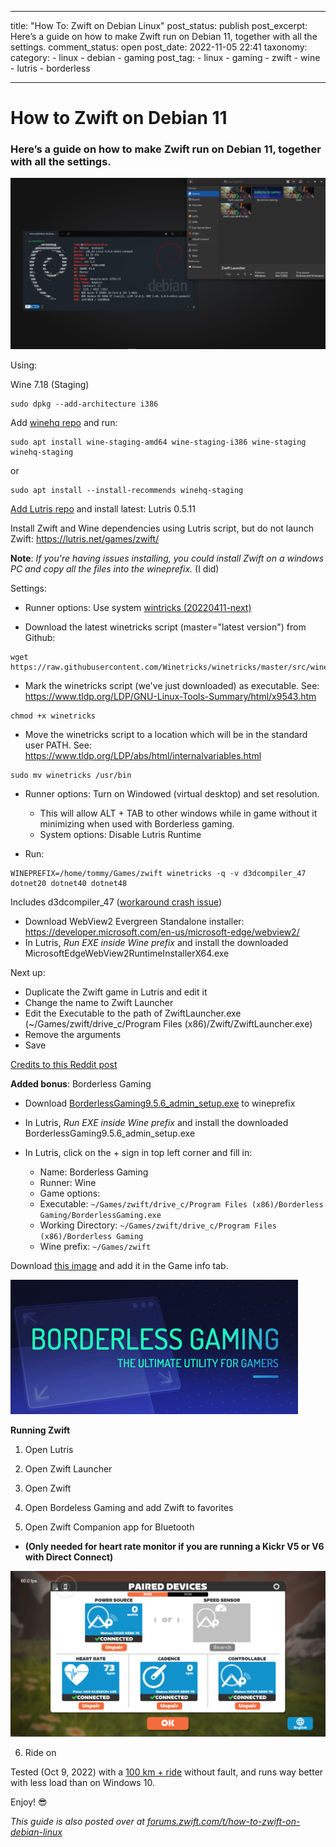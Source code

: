 
---

title: "How To: Zwift on Debian Linux"
post_status: publish
post_excerpt: Here’s a guide on how to make Zwift run on Debian 11, together with all the settings.
comment_status: open
post_date: 2022-11-05 22:41
taxonomy:
    category:
        - linux
        - debian
        - gaming
    post_tag:
        - linux
        - gaming
        - zwift
        - wine
        - lutris
        - borderless

---

# How to Zwift on Debian 11

###  Here’s a guide on how to make Zwift run on Debian 11, together with all the settings.

![Screenshot from 2022-10-09 14-11-55|690x373](/_images/Screenshot_from_2022-11-04-20-39-42.png)

Using:

Wine 7.18 (Staging) 
```
sudo dpkg --add-architecture i386 
```

Add [winehq repo](https://wiki.winehq.org/Debian) and run:
```
sudo apt install wine-staging-amd64 wine-staging-i386 wine-staging winehq-staging
```

or 

```
sudo apt install --install-recommends winehq-staging
```

[Add Lutris repo](https://github.com/lutris/docs/blob/master/InstallingDrivers.md) and install latest: Lutris 0.5.11

Install Zwift and Wine dependencies using Lutris script, but do not launch Zwift: https://lutris.net/games/zwift/

**Note**: *If you're having issues installing, you could install Zwift on a windows PC and copy all the files into the wineprefix.* (I did)

Settings:

 - Runner options: Use system [wintricks (20220411-next)](https://github.com/Winetricks/winetricks)


 - Download the latest winetricks script (master="latest version") from Github:
```
wget https://raw.githubusercontent.com/Winetricks/winetricks/master/src/winetricks
```
 - Mark the winetricks script (we've just downloaded) as executable. See:
https://www.tldp.org/LDP/GNU-Linux-Tools-Summary/html/x9543.htm
```
chmod +x winetricks
```
 - Move the winetricks script to a location which will be in the standard user PATH. See:
https://www.tldp.org/LDP/abs/html/internalvariables.html
```
sudo mv winetricks /usr/bin
```
 - Runner options: Turn on Windowed (virtual desktop) and set resolution.
   - This will allow ALT + TAB to other windows while in game without it minimizing when used with Borderless gaming.  
   - System options: Disable Lutris Runtime

 - Run: 
```
WINEPREFIX=/home/tommy/Games/zwift winetricks -q -v d3dcompiler_47 dotnet20 dotnet40 dotnet48
```
Includes d3dcompiler_47 ([workaround crash issue](https://github.com/netbrain/zwift/blob/af1f20c37557033f85c6e54d10918a3eb12df55d/entrypoint.sh#L50))
* Download WebView2 Evergreen Standalone installer: https://developer.microsoft.com/en-us/microsoft-edge/webview2/
* In Lutris, *Run EXE inside Wine prefix* and install the downloaded MicrosoftEdgeWebView2RuntimeInstallerX64.exe

Next up: 
- Duplicate the Zwift game in Lutris and edit it
- Change the name to Zwift Launcher
- Edit the Executable to the path of ZwiftLauncher.exe (~/Games/zwift/drive_c/Program Files (x86)/Zwift/ZwiftLauncher.exe)
- Remove the arguments
- Save

[Credits to this Reddit post](https://www.reddit.com/r/Lutris/comments/v8gdib/zwift_on_linux_using_lutris/)

**Added bonus**: Borderless Gaming

* Download [BorderlessGaming9.5.6_admin_setup.exe](https://github.com/Codeusa/Borderless-Gaming/releases/download/9.5.6/BorderlessGaming9.5.6_admin_setup.exe) to wineprefix

* In Lutris, *Run EXE inside Wine prefix* and install the downloaded BorderlessGaming9.5.6_admin_setup.exe

* In Lutris, click on the + sign in top left corner and fill in:
  * Name: Borderless Gaming
  * Runner: Wine
  * Game options: 
  * Executable: `~/Games/zwift/drive_c/Program Files (x86)/Borderless Gaming/BorderlessGaming.exe` 
  * Working Directory: `~/Games/zwift/drive_c/Program Files (x86)/Borderless Gaming`
  * Wine prefix: `~/Games/zwift`

Download [this image](https://camo.githubusercontent.com/516cad17dcf42ab9344f5bcb87cc9b99f8fe9f164ee6193fab06627a14786cef/687474703a2f2f63646e2e616b616d61692e737465616d7374617469632e636f6d2f737465616d2f617070732f3338383038302f6865616465722e6a70673f743d31343437333737313439) and add it in the Game info tab.

![Borderless Gaming](/_images/borderless_gaming.jpeg)

**Running Zwift**

1. Open Lutris

2. Open Zwift Launcher

3. Open Zwift

4. Open Bordeless Gaming and add Zwift to favorites

5. Open Zwift Companion app for Bluetooth 
  - **(Only needed for heart rate monitor if you are running a Kickr V5 or V6 with Direct Connect)**

![Screenshot from 2022-10-09 14-05-59|690x363](/_images/Screenshot_from_2022-10-09-14-05-59.png)

6. Ride on

Tested (Oct 9, 2022) with a [100 km + ride](https://www.zwift.com/activity/1185451456287768576) without fault, and runs way better with less load than on Windows 10.

Enjoy! 😎

*This guide is also posted over at [forums.zwift.com/t/how-to-zwift-on-debian-linux](https://forums.zwift.com/t/how-to-zwift-on-debian-linux/)*
